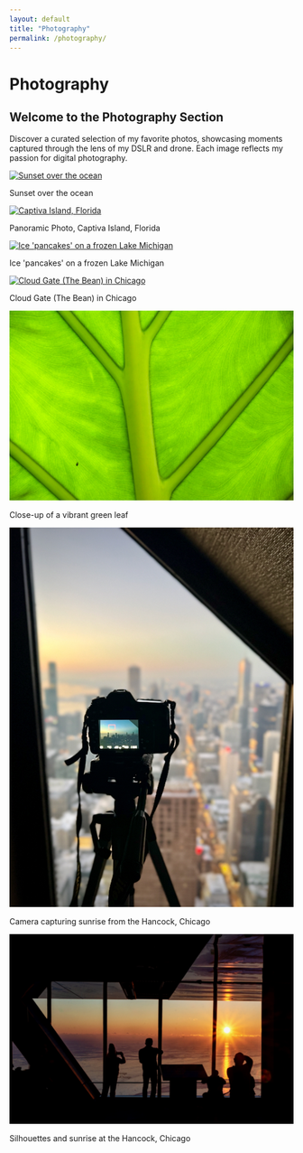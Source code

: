 ```yaml
---
layout: default
title: "Photography"
permalink: /photography/
---
```


# Photography
<h2 class="intro-title">Welcome to the Photography Section</h2>

<p class="intro-text">
Discover a curated selection of my favorite photos, showcasing moments captured through the lens of my DSLR and drone. Each image reflects my passion for digital photography.
</p>


<div class="gallery">
  <!-- Photo 1 -->
  <div class="photo">
    <a href="/images/photography/DJI_0946.jpg" data-lightbox="gallery" data-title="Sunset over the ocean">
      <img class="photography-image" src="/images/photography/DJI_0946.jpg" alt="Sunset over the ocean">
    </a>
    <p>Sunset over the ocean</p>
  </div>

  <!-- Photo 2 -->
  <div class="photo">
    <a href="/images/photography/captiva-pano.jpg" data-lightbox="gallery" data-title="Captiva Island, Florida">
      <img class="photography-image" src="/images/photography/captiva-pano.jpg" alt="Captiva Island, Florida">
    </a>
    <p>Panoramic Photo, Captiva Island, Florida</p>
  </div>

  <!-- Photo 3 -->
  <div class="photo">
    <a href="/images/photography/DJI_0864.jpg" data-lightbox="gallery" data-title="Ice 'pancakes' on a frozen Lake Michigan">
      <img class="photography-image" src="/images/photography/DJI_0864.jpg" alt="Ice 'pancakes' on a frozen Lake Michigan">
    </a>
    <p>Ice 'pancakes' on a frozen Lake Michigan</p>
  </div>

  <!-- Photo 4 -->
  <div class="photo">
    <a href="/images/photography/DSC_9695.jpg" data-lightbox="gallery" data-title="Cloud Gate (The Bean) in Chicago">
      <img class="photography-image" src="/images/photography/DSC_9695.jpg" alt="Cloud Gate (The Bean) in Chicago">
    </a>
    <p>Cloud Gate (The Bean) in Chicago</p>
  </div>

  <!-- Photo 5 -->
  <div class="photo">
    <a href="/images/photography/IMG_0730-1.jpg" data-lightbox="gallery" data-title="Close-up of a vibrant green leaf">
      <img class="photography-image" src="/images/photography/IMG_0730-1.jpg" alt="Close-up of a vibrant green leaf">
    </a>
    <p>Close-up of a vibrant green leaf</p>
  </div>

  <!-- Photo 6 -->
  <div class="photo">
    <a href="/images/photography/IMG_3465.jpeg" data-lightbox="gallery" data-title="Camera capturing sunrise from the Hancock, Chicago">
      <img class="photography-image" src="/images/photography/IMG_3465.jpeg" alt="Camera capturing sunrise from the Hancock, Chicago">
    </a>
    <p>Camera capturing sunrise from the Hancock, Chicago</p>
  </div>

  <!-- Photo 7 -->
  <div class="photo">
    <a href="/images/photography/DSC_3713-Edit-Edit.jpeg" data-lightbox="gallery" data-title="Silhouettes and sunrise at the Hancock, Chicago">
      <img class="photography-image" src="/images/photography/DSC_3713-Edit-Edit.jpeg" alt="Silhouettes and sunrise at the Hancock, Chicago">
    </a>
    <p>Silhouettes and sunrise at the Hancock, Chicago</p>
  </div>
</div>

